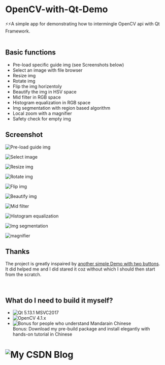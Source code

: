 # OpenCV-with-Qt-Demo
⚡️⚡️A simple app for demonstrating how to intermingle OpenCV api with Qt Framework.   
&nbsp;  

## Basic functions
- Pre-load specific guide img (see Screenshots below)
- Select an image with file browser
- Resize img
- Rotate img
- Flip the img horizentoly
- Beautify the img in HSV space
- Mid filter in RGB space
- Histogram equalization in RGB space
- Img segmentation with region based algorithm
- Local zoom with a magnifier  
- Safety check for empty img
&nbsp;  
## Screenshot

![Pre-load guide img](https://github.com/youhengchan/OpenCV-with-Qt-Demo/tree/master/finalExp/screenshots/welcome_page.png)  

![Select image](https://github.com/youhengchan/OpenCV-with-Qt-Demo/tree/master/finalExp/screenshots/open_img.png)  

![Resize img](https://github.com/youhengchan/OpenCV-with-Qt-Demo/tree/master/finalExp/screenshots/resize_img.png)  

![Rotate img](https://github.com/youhengchan/OpenCV-with-Qt-Demo/tree/master/finalExp/screenshots/rotate_img.png)  

![Flip img](https://github.com/youhengchan/OpenCV-with-Qt-Demo/tree/master/finalExp/screenshots/flip_img.png)  

![Beautify img](https://github.com/youhengchan/OpenCV-with-Qt-Demo/tree/master/finalExp/screenshots/hsv_enhancement.png)  

![Mid filter](https://github.com/youhengchan/OpenCV-with-Qt-Demo/tree/master/finalExp/screenshots/mid_filter.png)  

![Histogram equalization](https://github.com/youhengchan/OpenCV-with-Qt-Demo/tree/master/finalExp/screenshots/histogram_equalization.png)  

![Img segmentation](https://github.com/youhengchan/OpenCV-with-Qt-Demo/tree/master/finalExp/screenshots/img_seg.png)  

![magnifier](https://github.com/youhengchan/OpenCV-with-Qt-Demo/tree/master/finalExp/screenshots/zoom_widget.png)  


## Thanks
The project is greatly inspaired by [another simple Demo with two buttons](https://github.com/manashmandal/OpenCV-With-QT-Quick-Demo).  
It did helped me and I did stared it coz without which I should then start from the scratch.  


&nbsp;  
## What do I need to build it myself?
- ![Qt 5.13.1 MSVC2017](www.qt.io/download-open-source)  
- ![OpenCV 4.1.x](https://opencv.org/)
- ![Bonus for people  who understand Mandarain Chinese](https://blog.csdn.net/chenhanxuan1999/article/details/100811034)  
Bonus: Download my pre-build package and install elegantly with hands-on tutorial in Chinese  

# ![My CSDN Blog](https://blog.csdn.net/chenhanxuan1999)

